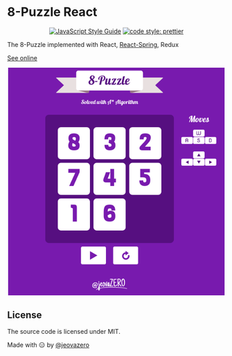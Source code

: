 # 8-Puzzle React

<div align="center">

[![JavaScript Style Guide](https://img.shields.io/badge/code_style-standard-brightgreen.svg)](https://standardjs.com)
[![code style: prettier](https://img.shields.io/badge/code_style-prettier-ff69b4.svg)](https://github.com/prettier/prettier)

</div>

The 8-Puzzle implemented with React, <a href="https://github.com/jeovazero">React-Spring</a>, Redux

[See online](https://8-puzzle-react.jeova.ninja)

<div align="center">
  <img src="./screenshot.png" width="500" />
</div>

## License

The source code is licensed under MIT.

Made with :expressionless: by <a href="https://github.com/jeovazero">@jeovazero</a>
